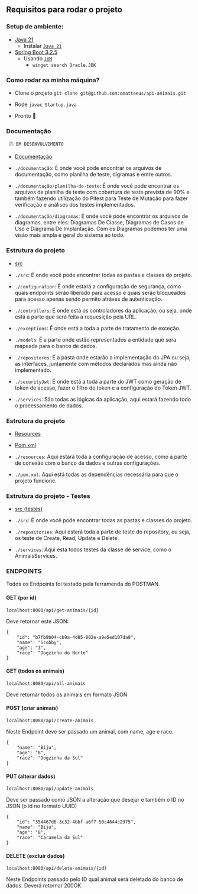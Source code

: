 ## Requisitos para rodar o projeto

### Setup de ambiente:

- [Java 21](https://www.java.com/pt-BR/)
  - Instalar [`Java 21`](https://www.oracle.com/br/java/technologies/downloads/#java21)
- [Spring Boot 3.2.5](https://spring.io/projects/spring-boot)
  - Usando [`JVM`](https://github.com/nvm-sh/nvm)
    - `winget search Oracle.JDK`
   
### Como rodar na minha máquina?

- Clone o projeto `git clone git@github.com:omattaeus/api-animais.git`
  
- Rode `javac Startup.java`
- Pronto 🎉

### Documentação
    
     🕗 EM DESENVOLVIMENTO

- [Documentação](https://github.com/omattaeus/api-animais/tree/master/documenta%C3%A7%C3%A3o)
    
- `./documentação`: É onde você pode encontrar os arquivos de documentação, como planilha de teste, digramas e entre outros.
- `./documentação/planilha-de-teste`: É onde você pode encontrar os arquivos de planilha de teste com cobertura de teste prevista de 90% e também fazendo utilização do Pitest para Teste de Mutação para fazer verificação e análises dos testes implementados.
- `./documentação/diagramas`: É onde você pode encontrar os arquivos de diagramas, entre eles: Diagramas De Classe, Diagramas de Casos de Uso e Diagrama De Implantação.
Com os Diagramas podemos ter uma visão mais ampla e geral do sistema ao todo.

### Estrutura do projeto

- [src](https://github.com/omattaeus/api-animais/tree/master/src)

- `./src`: É onde você pode encontrar todas as pastas e classes do projeto.
- `./configuration`: É onde estará a configuração de segurança, como quais endpoints serão liberado para acesso e quais serão bloqueados para acesso apenas sendo permito atráves de autenticação.
- `./controllers`: É onde está os controladores da aplicação, ou seja, onde está a parte que será feita a requesição pela URL.
- `./exceptions`: É onde está a toda a parte de tratamento de exceção.
- `./models`: É a parte onde estão representados a entidade que sera mapeada para o banco de dados.
- `./repositores`: É a pasta onde estarão a implementação do JPA ou seja, as interfaces, juntamente com métodos declarados mas ainda não implementado.
- `./securityJwt`: É onde está a toda a parte do JWT como geração de token de acesso, fazer o filtro do token e a configuração do Token JWT.
- `./services`: São todas as lógicas da aplicação, aqui estará fazendo todo o processamento de dados.

### Estrutura do projeto

- [Resources](https://github.com/omattaeus/api-animais/tree/master/src/main/resources)
- [Pom.xml](https://github.com/omattaeus/api-animais/blob/master/pom.xml)

- `./resources`: Aqui estará toda a configuração de acesso, como a parte de conexão com o banco de dados e outras configurações.
- `./pom.xml`: Aqui está todas as dependências necessária para que o projeto funcione.

### Estrutura do projeto - Testes

- [src (testes)](https://github.com/omattaeus/api-animais/tree/master/src/test/java/br/com/compilou/api_animals)

- `./src`: É onde você pode encontrar todas as pastas e classes do projeto.
- `./repositories`: Aqui estará toda a parte de teste do repository, ou seja, os teste de Create, Read, Update e Delete.
- `./services`: Aqui está todos testes da classe de service, como o AnimaisServices.

### ENDPOINTS
Todos os Endpoints foi testado pela ferramenda do POSTMAN.

#### GET (por id)


  
    localhost:8080/api/get-animais/{id}

Deve retornar este JSON:

    {
        "id": "b7fb9b04-cb9a-4d85-802e-a9e5ed107da9",
        "name": "Scobby",
        "age": "3",
        "race": "Dogzinho do Norte"
    }

#### GET (todos os animais)


  
    localhost:8080/api/all-animais

Deve retornar todos os animais em formato JSON

#### POST (criar animais)


  
    localhost:8080/api/create-animais

Neste Endpoint deve ser passado um animal, com name, age e race.

    {
        "name": "Biju",
        "age": "8",
        "race": "Dogzinha da Sul"
    }

#### PUT (alterar dados)

    localhost:8080/api/update-animals

Deve ser passado como JSON a alteração que desejar e também o ID no JSON (o id no formato UUID)

    {
        "id": "354467d6-3c32-4bbf-a6f7-50c4644c2975",
        "name": "Biju",
        "age": "8",
        "race": "Caramela da Sul"
    }

#### DELETE (excluir dados)

    localhost:8080/api/delete-animais/{id}

Neste Endpoints passado pelo ID qual animal será deletado do banco de dados.
Deverá retornar 200OK.
